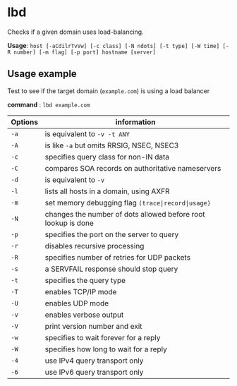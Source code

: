 # lbd

Checks if a given domain uses load-balancing.

**Usage**: `host [-aCdilrTvVw] [-c class] [-N ndots] [-t type] [-W time] [-R number] [-m flag] [-p port] hostname [server]`

## Usage example
Test to see if the target domain (`example.com`) is using a load balancer

**command** : `lbd example.com`

| Options | information
| ---                   | --- 
`-a` | is equivalent to `-v -t ANY`
`-A` | is like `-a` but omits RRSIG, NSEC, NSEC3
`-c` | specifies query class for non-IN data
`-C` | compares SOA records on authoritative nameservers
`-d` | is equivalent to `-v`
`-l `| lists all hosts in a domain, using AXFR
`-m` | set memory debugging flag `(trace\|record\|usage)`
`-N` | changes the number of dots allowed before root lookup is done
`-p` | specifies the port on the server to query
`-r` | disables recursive processing
`-R` | specifies number of retries for UDP packets
`-s` | a SERVFAIL response should stop query
`-t` | specifies the query type
`-T` | enables TCP/IP mode
`-U` | enables UDP mode
`-v` | enables verbose output
`-V` | print version number and exit
`-w` | specifies to wait forever for a reply
`-W` | specifies how long to wait for a reply
`-4` | use IPv4 query transport only
`-6` | use IPv6 query transport only

